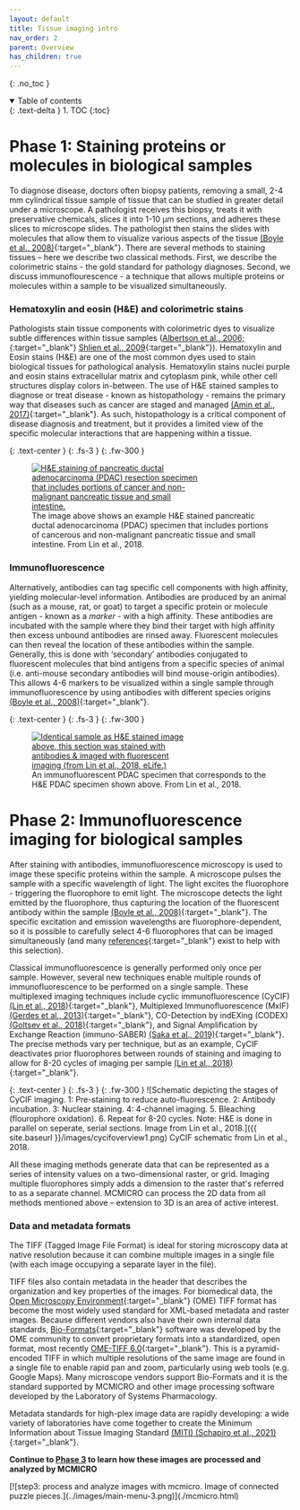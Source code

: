 ```yaml
---
layout: default
title: Tissue imaging intro
nav_order: 2
parent: Overview
has_children: true
---
```

{: .no_toc }

<details open markdown="block">
  <summary>
    Table of contents
  </summary>
  {: .text-delta }
1. TOC
{:toc}
</details>

# Phase 1: Staining proteins or molecules in biological samples

To diagnose disease, doctors often biopsy patients, removing a small, 2-4 mm cylindrical tissue sample of tissue that can be studied in greater detail under a microscope. A pathologist receives this biopsy, treats it with preservative chemicals, slices it into 1-10 μm sections, and adheres these slices to microscope slides. The pathologist then stains the slides with molecules that allow them to visualize various aspects of the tissue [(Boyle et al., 2008)](https://doi.org/10.1002/bmb.20192){:target="_blank"}. There are several methods to staining tissues – here we describe two classical methods. First, we describe the colorimetric stains - the gold standard for pathology diagnoses. Second, we discuss immunoflourescence - a technique that allows multiple proteins or molecules within a sample to be visualized simultaneously. 

### Hematoxylin and eosin (H&E) and colorimetric stains

Pathologists stain tissue components with colorimetric dyes to visualize subtle differences within tissue samples ([Albertson et al., 2006;](https://doi.org/10.1016/j.tig.2006.06.007){:target="_blank"} [Shlien et al., 2009](https://doi.org/10.1186/gm62){:target="_blank"}). Hematoxylin and Eosin stains (H&E) are one of the most common dyes used to stain biological tissues for pathological analysis. Hematoxylin stains nuclei purple and eosin stains extracellular matrix and cytoplasm pink, while other cell structures display colors in-between. The use of H&E stained samples to diagnose or treat disease - known as histopathology - remains the primary way that diseases such as cancer are staged and managed [(Amin et al., 2017)](https://doi.org/10.3322/caac.21388){:target="_blank"}. As such, histopathology is a critical component of disease diagnosis and treatment, but it provides a limited view of the specific molecular interactions that are happening within a tissue.

{: .text-center }
{: .fs-3 }
{: .fw-300 }
<figure>
	<a href="https://elifesciences.org/articles/31657/figures#fig7">
		<img src="{{ site.baseurl }}/images/hande.png" style="max-width: 300px;"
			 alt="H&E staining of pancreatic ductal adenocarcinoma (PDAC) resection specimen that includes portions of cancer and non-malignant pancreatic tissue and small intestine."  />
	</a> <figcaption>The image above shows an example H&E stained pancreatic ductal adenocarcinoma (PDAC) specimen that includes portions of cancerous and non-malignant pancreatic tissue and small intestine. From Lin et al., 2018.</figcaption> 
</figure>

### Immunofluorescence
Alternatively, antibodies can tag specific cell components with high affinity, yielding molecular-level information. Antibodies are produced by an animal (such as a mouse, rat, or goat) to target a specific protein or molecule antigen - known as a _marker_ - with a high affinity. These antibodies are incubated with the sample where they bind their target with high affinity then excess unbound antibodies are rinsed away. Fluorescent molecules can then reveal the location of these antibodies within the sample. Generally, this is done with ‘secondary’ antibodies conjugated to fluorescent molecules that bind antigens from a specific species of animal (i.e. anti-mouse secondary antibodies will bind mouse-origin antibodies). This allows 4-6 markers to be visualized within a single sample through immunofluorescence by using antibodies with different species origins [(Boyle et al., 2008)](https://doi.org/10.1002/bmb.20192){:target="_blank"}. 

{: .text-center }
{: .fs-3 }
{: .fw-300 }
<figure>
	<a href="https://elifesciences.org/articles/31657/figures#fig7">
		<img src="{{ site.baseurl }}/images/if.png" style="max-width: 300px;"
			 alt="Identical sample as H&E stained image above, this section was stained with antibodies & imaged with fluorescent imaging (from Lin et al., 2018, eLife.)"  />
	</a> <figcaption>An immunofluorescent PDAC specimen that corresponds to the H&E PDAC specimen shown above. From Lin et al., 2018.</figcaption> 
</figure>

# Phase 2: Immunofluorescence imaging for biological samples

After staining with antibodies, immunofluorescence microscopy is used to image these specific proteins within the sample. A microscope pulses the sample with a specific wavelength of light. The light excites the fluorophore - triggering the fluorophore to emit light. The microscope detects the light emitted by the fluorophore, thus capturing the location of the fluorescent antibody within the sample [(Boyle et al., 2008)](https://doi.org/10.1002/bmb.20192){:target="_blank"}. The specific excitation and emission wavelengths are fluorophore-dependent, so it is possible to carefully select 4-6 fluorophores that can be imaged simultaneously (and many [references]( http://www.geomcnamara.com/data){:target="_blank"} exist to help with this selection).

Classical immunofluorescence is generally performed only once per sample. However, several new techniques enable multiple rounds of immunofluorescence to be performed on a single sample. These multiplexed imaging techniques include cyclic immunofluorescence (CyCIF) [(Lin et al., 2018)](https://doi.org/10.7554/eLife.31657){:target="_blank"}, Multiplexed Immunofluorescence (MxIF) [(Gerdes et al., 2013)](https://doi.org/10.1073/pnas.1300136110){:target="_blank"}, CO-Detection by indEXing (CODEX) [(Goltsev et al., 2018)](https://doi.org/10.1016/j.cell.2018.07.010){:target="_blank"}, and Signal Amplification by Exchange Reaction (immuno-SABER) [(Saka et al., 2019)](https://doi.org/10.1038/s41587-019-0207-y){:target="_blank"}. The precise methods vary per technique, but as an example, CyCIF deactivates prior fluorophores between rounds of staining and imaging to allow for 8-20 cycles of imaging per sample [(Lin et al., 2018)](https://doi.org/10.7554/eLife.31657){:target="_blank"}.

{: .text-center }
{: .fs-3 }
{: .fw-300 }
![Schematic depicting the stages of CyCIF imaging. 
1: Pre-staining to reduce auto-fluorescence. 2: Antibody incubation. 3: Nuclear staining. 4: 4-channel imaging. 5. Bleaching (flourophore oxidation). 6. Repeat for 8-20 cycles.
Note: H&E is done in parallel on seperate, serial sections. 
Image from Lin et al., 2018.]({{ site.baseurl }}/images/cycifoverview1.png)
CyCIF schematic from Lin et al., 2018.

All these imaging methods generate data that can be represented as a series of intensity values on a two-dimensional raster, or grid. Imaging multiple fluorophores simply adds a dimension to the raster that's referred to as a separate channel. MCMICRO can process the 2D data from all methods mentioned above – extension to 3D is an area of active interest.

### Data and metadata formats
The TIFF (Tagged Image File Format) is ideal for storing microscopy data at native resolution because it can combine multiple images in a single file (with each image occupying a separate layer in the file). 

TIFF files also contain metadata in the header that describes the organization and key properties of the images. For biomedical data, the [Open Microscopy Environment](https://www.openmicroscopy.org/ome-files/){:target="_blank"} (OME) TIFF format has become the most widely used standard for XML-based metadata and raster images. Because different vendors also have their own internal data standards, [Bio-Formats](https://www.openmicroscopy.org/bio-formats/){:target="_blank"} software was developed by the OME community to convert proprietary formats into a standardized, open format, most recently [OME-TIFF 6.0](https://docs.openmicroscopy.org/ome-model/6.0.1/ome-tiff/){:target="_blank"}. This is a pyramid-encoded TIFF in which multiple resolutions of the same image are found in a single file to enable rapid pan and zoom, particularly using web tools (e.g. Google Maps). Many microscope vendors support Bio-Formats and it is the standard supported by MCMICRO and other image processing software developed by the Laboratory of Systems Pharmacology.

Metadata standards for high-plex image data are rapidly developing: a wide variety of laboratories have come together to create the Minimum Information about Tissue Imaging Standard [(MITI) (Schapiro et al., 2021)](https://arxiv.org/abs/2108.09499){:target="_blank"}. 

**Continue to [Phase 3](./mcmicro.html) to learn how these images are processed and analyzed by MCMICRO**

<div class="row">

<div class="col-xs-4 col-sm-4">
<div markdown="1">
</div>
</div>

<div class="col-xs-4 col-sm-4">
<div markdown="1">
[![step3: process and analyze images with mcmicro. Image of connected puzzle pieces.](../images/main-menu-3.png)](./mcmicro.html)
</div>
</div>

<div class="col-xs-4 col-sm-4">
<div markdown="1">
</div>
</div>

</div><!-- end grid -->